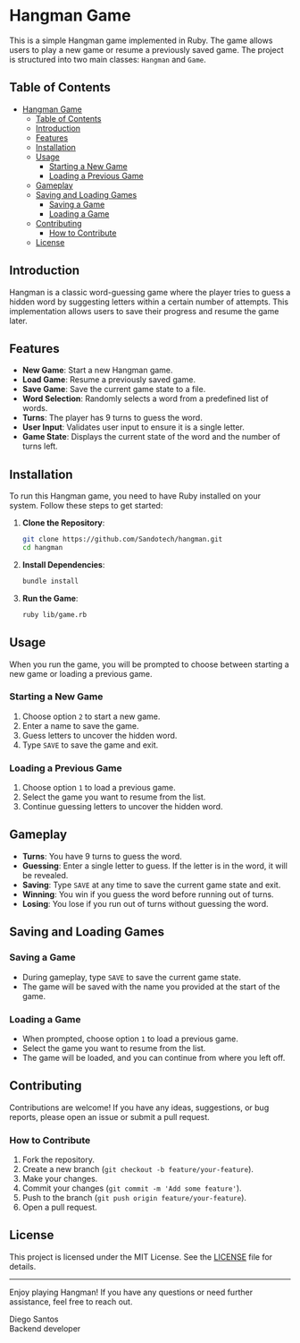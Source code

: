 # Hangman Game

This is a simple Hangman game implemented in Ruby. The game allows users to play a new game or resume a previously saved game. The project is structured into two main classes: `Hangman` and `Game`.

## Table of Contents

- [Hangman Game](#hangman-game)
  - [Table of Contents](#table-of-contents)
  - [Introduction](#introduction)
  - [Features](#features)
  - [Installation](#installation)
  - [Usage](#usage)
    - [Starting a New Game](#starting-a-new-game)
    - [Loading a Previous Game](#loading-a-previous-game)
  - [Gameplay](#gameplay)
  - [Saving and Loading Games](#saving-and-loading-games)
    - [Saving a Game](#saving-a-game)
    - [Loading a Game](#loading-a-game)
  - [Contributing](#contributing)
    - [How to Contribute](#how-to-contribute)
  - [License](#license)

## Introduction

Hangman is a classic word-guessing game where the player tries to guess a hidden word by suggesting letters within a certain number of attempts. This implementation allows users to save their progress and resume the game later.

## Features

- **New Game**: Start a new Hangman game.
- **Load Game**: Resume a previously saved game.
- **Save Game**: Save the current game state to a file.
- **Word Selection**: Randomly selects a word from a predefined list of words.
- **Turns**: The player has 9 turns to guess the word.
- **User Input**: Validates user input to ensure it is a single letter.
- **Game State**: Displays the current state of the word and the number of turns left.

## Installation

To run this Hangman game, you need to have Ruby installed on your system. Follow these steps to get started:

1. **Clone the Repository**:
   ```bash
   git clone https://github.com/Sandotech/hangman.git
   cd hangman
   ```

2. **Install Dependencies**:
   ```bash
   bundle install
   ```

3. **Run the Game**:
   ```bash
   ruby lib/game.rb
   ```

## Usage

When you run the game, you will be prompted to choose between starting a new game or loading a previous game.

### Starting a New Game

1. Choose option `2` to start a new game.
2. Enter a name to save the game.
3. Guess letters to uncover the hidden word.
4. Type `SAVE` to save the game and exit.

### Loading a Previous Game

1. Choose option `1` to load a previous game.
2. Select the game you want to resume from the list.
3. Continue guessing letters to uncover the hidden word.

## Gameplay

- **Turns**: You have 9 turns to guess the word.
- **Guessing**: Enter a single letter to guess. If the letter is in the word, it will be revealed.
- **Saving**: Type `SAVE` at any time to save the current game state and exit.
- **Winning**: You win if you guess the word before running out of turns.
- **Losing**: You lose if you run out of turns without guessing the word.

## Saving and Loading Games

### Saving a Game

- During gameplay, type `SAVE` to save the current game state.
- The game will be saved with the name you provided at the start of the game.

### Loading a Game

- When prompted, choose option `1` to load a previous game.
- Select the game you want to resume from the list.
- The game will be loaded, and you can continue from where you left off.

## Contributing

Contributions are welcome! If you have any ideas, suggestions, or bug reports, please open an issue or submit a pull request.

### How to Contribute

1. Fork the repository.
2. Create a new branch (`git checkout -b feature/your-feature`).
3. Make your changes.
4. Commit your changes (`git commit -m 'Add some feature'`).
5. Push to the branch (`git push origin feature/your-feature`).
6. Open a pull request.

## License

This project is licensed under the MIT License. See the [LICENSE](LICENSE) file for details.

---

Enjoy playing Hangman! If you have any questions or need further assistance, feel free to reach out.

<footer>
Diego Santos
</br>
Backend developer
</footer>